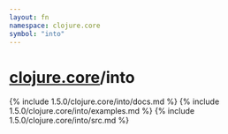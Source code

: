 ```yaml
---
layout: fn
namespace: clojure.core
symbol: "into"
---
```


# [clojure.core](../)/into

{% include 1.5.0/clojure.core/into/docs.md %}
{% include 1.5.0/clojure.core/into/examples.md %}
{% include 1.5.0/clojure.core/into/src.md %}


